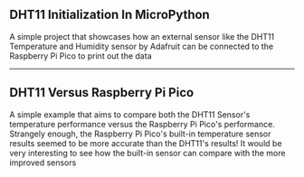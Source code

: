 DHT11 Initialization In MicroPython
----

A simple project that showcases how an external sensor like the DHT11 Temperature and Humidity sensor by Adafruit can be connected to the Raspberry Pi Pico to print out the data

----
DHT11 Versus Raspberry Pi Pico 
----

A simple example that aims to compare both the DHT11 Sensor's temperature performance versus the Raspberry Pi Pico's performance. Strangely enough, the Raspberry Pi Pico's built-in temperature sensor results seemed to be more accurate than the DHT11's results! It would be very interesting to see how the built-in sensor can compare with the more improved sensors
